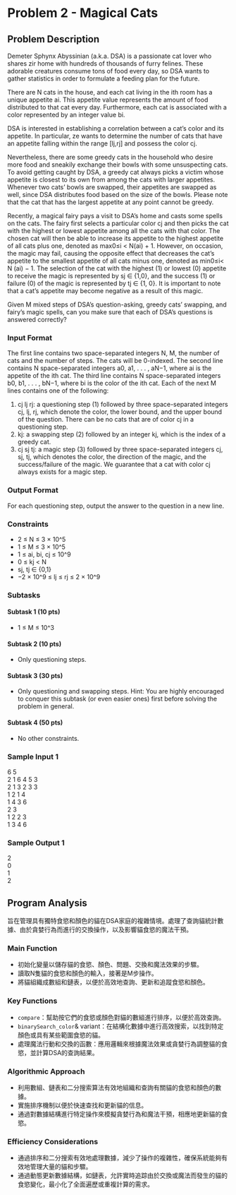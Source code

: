 # Problem 2 - Magical Cats

## Problem Description
Demeter Sphynx Abyssinian (a.k.a. DSA) is a passionate cat lover who shares zir home with hundreds of thousands of furry felines. These adorable creatures consume tons of food every day, so DSA wants to gather statistics in order to formulate a feeding plan for the future.

There are N cats in the house, and each cat living in the ith room has a unique appetite ai. This appetite value represents the amount of food distributed to that cat every day. Furthermore, each cat is associated with a color represented by an integer value bi.

DSA is interested in establishing a correlation between a cat’s color and its appetite. In particular, ze wants to determine the number of cats that have an appetite falling within the range [lj,rj] and possess the color cj.

Nevertheless, there are some greedy cats in the household who desire more food and sneakily exchange their bowls with some unsuspecting cats. To avoid getting caught by DSA, a greedy cat always picks a victim whose appetite is closest to its own from among the cats with larger appetites. Whenever two cats’ bowls are swapped, their appetites are swapped as well, since DSA distributes food based on the size of the bowls. Please note that the cat that has the largest appetite at any point cannot be greedy.

Recently, a magical fairy pays a visit to DSA’s home and casts some spells on the cats. The fairy first selects a particular color cj and then picks the cat with the highest or lowest appetite among all the cats with that color. The chosen cat will then be able to increase its appetite to the highest appetite of all cats plus one, denoted as max0≤i < N(ai) + 1. However, on occasion, the magic may fail, causing the opposite effect that decreases the cat’s appetite to the smallest appetite of all cats minus one, denoted as min0≤i< N (ai) − 1. The selection of the cat with the highest (1) or lowest (0) appetite to receive the magic is represented by sj ∈ {1,0}, and the success (1) or failure (0) of the magic is represented by tj ∈ {1, 0}. It is important to note that a cat’s appetite may become negative as a result of this magic.

Given M mixed steps of DSA’s question-asking, greedy cats’ swapping, and fairy’s magic spells, can you make sure that each of DSA’s questions is answered correctly?

### Input Format
The first line contains two space-separated integers N, M, the number of cats and the number of steps. The cats will be 0-indexed. The second line contains N space-separated integers a0, a1, . . . , aN−1, where ai is the appetite of the ith cat. The third line contains N space-separated integers b0, b1, . . . , bN−1, where bi is the color of the ith cat. Each of the next M lines contains one of the following:

1. cj lj rj: a questioning step (1) followed by three space-separated integers cj, lj, rj, which denote the color, the lower bound, and the upper bound of the question. There can be no cats that are of color cj in a questioning step.
2. kj: a swapping step (2) followed by an integer kj, which is the index of a greedy cat.
3. cj sj tj: a magic step (3) followed by three space-separated integers cj, sj, tj, which denotes the color, the direction of the magic, and the success/failure of the magic. We guarantee that a cat with color cj always exists for a magic step.

### Output Format
For each questioning step, output the answer to the question in a new line.

### Constraints
- 2 ≤ N ≤ 3 × 10^5
- 1 ≤ M ≤ 3 × 10^5
- 1 ≤ ai, bi, cj ≤ 10^9
- 0 ≤ kj < N
- sj, tj ∈ {0,1}
- −2 × 10^9 ≤ lj ≤ rj ≤ 2 × 10^9

### Subtasks

#### Subtask 1 (10 pts)
- 1 ≤ M ≤ 10^3
#### Subtask 2 (10 pts)
- Only questioning steps.
#### Subtask 3 (30 pts)
- Only questioning and swapping steps. Hint: You are highly encouraged to conquer this subtask (or even easier ones) first before solving the problem in general.
#### Subtask 4 (50 pts)
- No other constraints.

### Sample Input 1
6 5   
2 1 6 4 5 3  
2 1 3 2 3 3   
1 2 1 4   
1 4 3 6   
2 3   
1 2 2 3   
1 3 4 6  
### Sample Output 1
2  
0  
1  
2 

## Program Analysis

旨在管理具有獨特食慾和顏色的貓在DSA家庭的複雜情境。處理了查詢貓統計數據、由於貪婪行為而進行的交換操作，以及影響貓食慾的魔法干預。

### Main Function
- 初始化變量以儲存貓的食慾、顏色、問題、交換和魔法效果的步驟。
- 讀取N隻貓的食慾和顏色的輸入，接著是M步操作。
- 將貓組織成數組和鏈表，以便於高效地查詢、更新和追蹤食慾和顏色。

### Key Functions
- `compare`：幫助按它們的食慾或顏色對貓的數組進行排序，以便於高效查詢。
- `binarySearch_color`& variant：在結構化數據中進行高效搜索，以找到特定顏色或具有某些範圍食慾的貓。
- 處理魔法行動和交換的函數：應用邏輯來根據魔法效果或貪婪行為調整貓的食慾，並計算DSA的查詢結果。

### Algorithmic Approach

- 利用數組、鏈表和二分搜索算法有效地組織和查詢有關貓的食慾和顏色的數據。
- 實施排序機制以便於快速查找和更新貓的信息。
- 通過對數據結構進行特定操作來模擬貪婪行為和魔法干預，相應地更新貓的食慾。

### Efficiency Considerations
- 通過排序和二分搜索有效地處理數據，減少了操作的複雜性，確保系統能夠有效地管理大量的貓和步驟。
- 通過動態更新數據結構，如鏈表，允許實時追踪由於交換或魔法而發生的貓的食慾變化，最小化了全面遍歷或重複計算的需求。